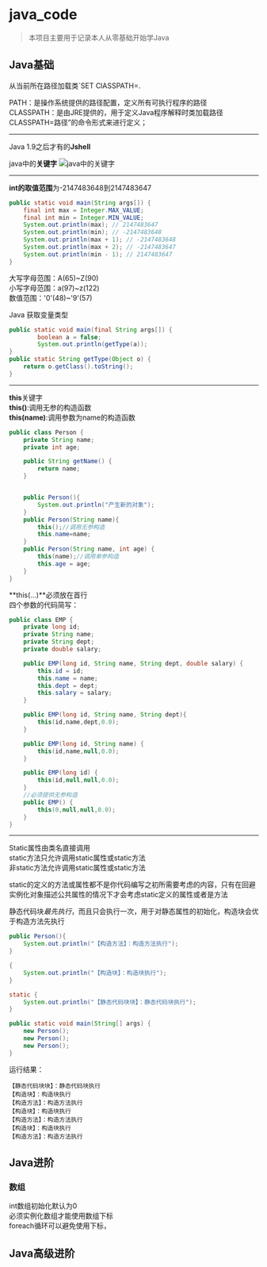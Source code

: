# java_code

> 本项目主要用于记录本人从零基础开始学Java


## Java基础

从当前所在路径加载类`SET ClASSPATH=.

PATH：是操作系统提供的路径配置，定义所有可执行程序的路径  
CLASSPATH：是由JRE提供的，用于定义Java程序解释时类加载路径CLASSPATH=路径”的命令形式来进行定义；

---
Java 1.9之后才有的**Jshell**

java中的**关键字**
![java中的关键字](https://upload-images.jianshu.io/upload_images/18780226-4f8b31bf3376649e.png?imageMogr2/auto-orient/strip%7CimageView2/2/w/1240)


---
**int的取值范围**为-2147483648到2147483647

```java
public static void main(String args[]) {
    final int max = Integer.MAX_VALUE;
    final int min = Integer.MIN_VALUE;
    System.out.println(max); // 2147483647
    System.out.println(min); // -2147483648
    System.out.println(max + 1); // -2147483648
    System.out.println(max + 2); // -2147483647
    System.out.println(min - 1); // 2147483647
}
```

大写字母范围：A(65)~Z(90)  
小写字母范围：a(97)~z(122)  
数值范围：'0'(48)~'9'(57)  

Java 获取变量类型
```java
public static void main(final String args[]) {
		boolean a = false;
		System.out.println(getType(a));
}
public static String getType(Object o) {
	return o.getClass().toString();
}
```
---
**this**关键字  
**this()**:调用无参的构造函数  
**this(name)**:调用参数为name的构造函数  

```java
public class Person {
    private String name;
    private int age;

    public String getName() {
        return name;
    }


    public Person(){
        System.out.println("产生新的对象");
    }
    public Person(String name){
        this();//调用无参构造
        this.name=name;
    }
    public Person(String name, int age) {
        this(name);//调用单参构造
        this.age = age;
    }
}
```
**this(...)**必须放在首行  
四个参数的代码简写：
```java
public class EMP {
    private long id;
    private String name;
    private String dept;
    private double salary;

    public EMP(long id, String name, String dept, double salary) {
        this.id = id;
        this.name = name;
        this.dept = dept;
        this.salary = salary;
    }

    public EMP(long id, String name, String dept){
        this(id,name,dept,0.0);
    }

    public EMP(long id, String name) {
        this(id,name,null,0.0);
    }

    public EMP(long id) {
        this(id,null,null,0.0);
    }
    //必须提供无参构造
    public EMP() {
        this(0,null,null,0.0);
    }
}
```

---
Static属性由类名直接调用  
static方法只允许调用static属性或static方法  
非static方法允许调用static属性或static方法

static的定义的方法或属性都不是你代码编写之初所需要考虑的内容，只有在回避实例化对象描述公共属性的情况下才会考虑static定义的属性或者是方法

静态代码块*最先执行*，而且只会执行一次，用于对静态属性的初始化，构造块会优于构造方法先执行
```java
public Person(){
    System.out.println("【构造方法】：构造方法执行");
}

{
    System.out.println("【构造块】：构造块执行");
}

static {
    System.out.println("【静态代码块块】：静态代码块执行");
}

public static void main(String[] args) {
    new Person();
    new Person();
    new Person();
}
```
运行结果：  

    【静态代码块块】：静态代码块执行
    【构造块】：构造块执行
    【构造方法】：构造方法执行
    【构造块】：构造块执行
    【构造方法】：构造方法执行
    【构造块】：构造块执行
    【构造方法】：构造方法执行


 
## Java进阶
### 数组
int数组初始化默认为0  
必须实例化数组才能使用数组下标  
foreach循环可以避免使用下标，


## Java高级进阶
